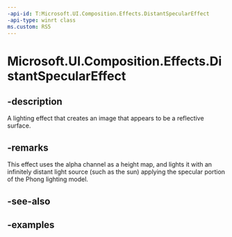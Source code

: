 ```yaml
---
-api-id: T:Microsoft.UI.Composition.Effects.DistantSpecularEffect
-api-type: winrt class
ms.custom: RS5
---
```


<!-- Class syntax.
public class DistantSpecularEffect : IGraphicsEffect, IGraphicsEffectSource
-->

# Microsoft.UI.Composition.Effects.DistantSpecularEffect

## -description
A lighting effect that creates an image that appears to be a reflective surface.

## -remarks
This effect uses the alpha channel as a height map, and lights it with an infinitely distant light source (such as the sun) applying the specular portion of the Phong lighting model.

## -see-also

## -examples

